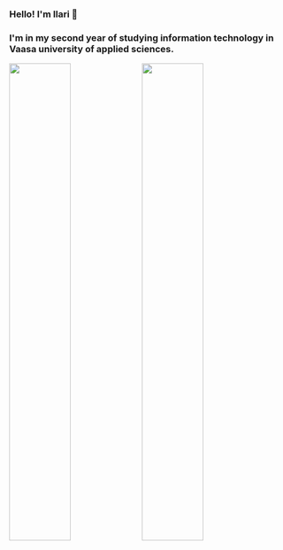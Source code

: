 ### Hello! I'm Ilari 👋
### I'm in my second year of studying information technology in Vaasa university of applied sciences. 

<img align="left" width="47%" src="https://github-readme-stats.vercel.app/api?username=ilarisiikonen&show_icons=true&theme=radical" />

<img align="left" width="47%" src="https://github-readme-stats.vercel.app/api/top-langs/?username=ilarisiikonen&layout=compact)](https://github.com/anuraghazra/github-readme-stats" />

